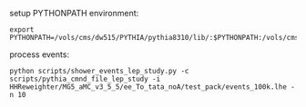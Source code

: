 setup PYTHONPATH environment:

    export PYTHONPATH=/vols/cms/dw515/PYTHIA/pythia8310/lib/:$PYTHONPATH:/vols/cms/dw515/HH_reweighting/HHReweighter/:/vols/cms/dw515/HH_reweighting/HHReweighter/python::/vols/cms/dw515/HH_reweighting/python

process events:

    python scripts/shower_events_lep_study.py -c scripts/pythia_cmnd_file_lep_study -i HHReweighter/MG5_aMC_v3_5_5/ee_To_tata_noA/test_pack/events_100k.lhe -n 10

